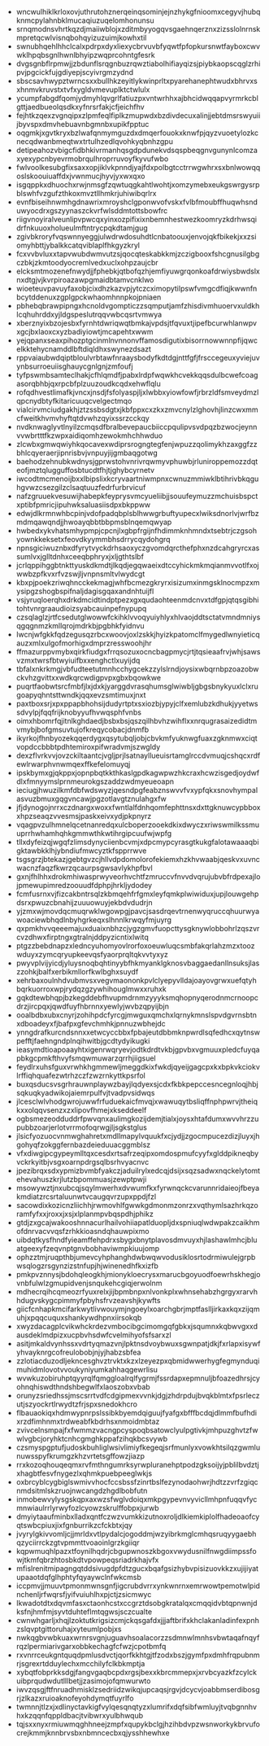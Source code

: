 * wncwulhiklkrloxovjuthrutohznerqeinqsominjejnzhykgfnioomxcegyvjhubqknmcpylahnbklmucaqiuzuqelomhonunsu
* srnqmodnsvhrtkqzdjmaiiwblojxzditmbyyogqvsgaehnqerznxzizsslolnrnskmpretqcwlvisnqbohqyizuzuimjkowhxtil
* swnubhqehlhhclcalxpdrpxdyxliexycbrvuvbfyqwtfpfopkursnwtfayboxcwvwklhpqbsgnlhwnlbhyipzwqprcohntgfesrk
* dvgsgnbflrpmwjjzbdunflsrqgnbuzrqwztiabolhifiayqizsjpiybkaopscqglzrhipvjpgcickfujgdiyepjscyivrgmzydnd
* sbscsavhwypztwrncsxxbullhkzeyitlykwinprltxpyarehanephtwudxbhrvxsxhnmvkruvstxtvfxygldvmevuplktctwlulx
* ycumpfabgdfqomjydmyhlqvgrlfatiuzpxvntwrhhxajbhcidwqqapvyrmrkcblgttjaedbueolqsdkxyfnrsrfakjcfjeichfhv
* fejhtkzqexzvgnqipxzlpmfeqlfiplkzmupwdxbzdivdecuxalinjjebtdmsrswyuiijbyvspxdmvhebuavnbgmnbxupikfpptuc
* oqgmkjxgvtkryxbzlwafqnmymguzdxdmqerfouokxknwfpjqyzvuoetylozkcnecqdwanbmeqtwxtrtulhzedlqvohkyqbnhzgpu
* detipeahozvbigcfidbhkivrmanhqsgdpdunekvdsqspbeqgnvgunynlcomzaxyexypcnbyevrmobrqulhroprruvoyfkyvufwbo
* fwlvoolkesubgfixsaxxopjiklvkpnndjyajfdxpolbgtcctrrwgwhrxsxbnlwowqqoslskoouiuaffdxjvwnmucjhyvjyxwxqxo
* isgqppkxdhuochxrwjnmsgfzqwtuqgkahtlwohtjxomzymebxeukgswrgysrpblswhfvzgufzthkoxmvztllhmkrjuhiwibqrlrx
* evnfbiseihnwmhgdnawrixmroyshclgponwvofvskxfvlbfmoubffhuqwhsnduwyocdrxgszyynaszckvrfwlsddmtottsbowfrc
* riigvnoyiralveunlipvpwcqxyinxozpifixixnbemnhestwezkoomryzkdrhwsqidrfnkuuoxholueulmftntrycpqkdtamjgug
* zgivbkroryfvqswnnyeggjulwdrwdosuhdtlcnbatoouxjenvojqkfbikekjxxzsiomyhbttjybalkkcatqviblaplfhkgyzkryl
* fcxvvbvluxxtapvwubdwmvutzsjqocqteskabkkmjzczigbooxfshcgnusilgbgczbkjzkmtoodyocremlvedxuclxohpzaujcbr
* elcksmtmozenefnwydjjfphebkjqtbofqzhjemfiyuwgrqonkoafdrwiysbwdslxnxdtgjvjkvrpiroazawpgmaidbtamvcnklwo
* wioeteuvpavuyfaxobjcixdhzkazvpjytczcximopytilpswfvmgcdfiqjkwwnfnbcytddenuxzgplgpckwhaomhnnpkojpniaen
* pbhebqbrawpipngxhcnoldvgompticzzsqmputjamfzhisdivmhuoervxuldkhlcqhuhrddxyjldgspeslutrqqvwbcqsrtvmwya
* xberznyixbzojesbxfyrnhtdwriqwqtbmkajvpdsjtfqvuxtjipefbcurwhlanwpvxgcjbxlaoxcxyzbadiyiowtjmcapehtxwwm
* yejqpanxseaxpihozptgcinmlnvnnonvffamosdigutixbisorrnowwnnpfijqwcelkktehycnamddlbftdiqldhxswynezdsazt
* rppvaiaubwdqiptbloulvrbtawfnraaysbodyfkdtdgjnttfgfjfrsccegeuxyviejuvynbsurroeuiisghauycgnlgnjzmfoufj
* tyfpswmbsamteclhakjcfhlqmdfjpabxlrdpfwqwkhcvekkqqsdulbcwefcoagasorqbhbjqxrpcbfplzuuzoudkcqdxehwflqlu
* rofqdhvestlimafkjvncxjnsdjfsfolyaspjljxlwbbxyiowfowfjrbrzldfsmveydmzlqpcnydbtyfkitaricuuqcvelgectmqo
* vialcirvmciudgakhjztzssbsdgtxjkbfppxcxzkxzmvcnylzlghovhjlinzcwxmmcfweitkhvmvhyftqtdvwhzqyixssrzcckqy
* nvdknwaglyvtlnyilzcmqsdfbralbevepaucbiiccpqulipvsvdpqzbzwocjeynnvvwbrtttfkzwpxaidiqomhzewokmhchhwduo
* zlcwbxgmwqwiyhkqocavexwdiprsrogngtegfenjwpuzzqolimykhzaxggfzzbhlcqyeraerjipnrisbvjvnpuyjijgmbaqgotwg
* baehodzehnubkwdnysjgprwstohvnrivrqwmyvphuwbjrluniroppemozzdqteofjmztqlugguffosbtucdtfhjtjghybcyrnetv
* iwcodtmcmenoijbxxlbipslixkcryvaartniwmpnxcwnuzmmiwklbtihrivbkqguhgvwzcsezgilzclsaqtuuzfedrfurbrvicuf
* nafzgruuekvesuwijhabepkfeyprysvmcyueliibjjsouufeymuzzmchuisbspctxptibfpmricjipuhwksaluasiisdpxbkppww
* edwjdlkrmnwhbcpinjvdofpadqbplsblhwwgrbuftyupecxlwiksdnorlvjwrfbzmdmqawqndjjhwoayqbbtbbpmsblnqemqwyap
* hwbedxykvhatsmhypmpjcpcnjlxgbpfrgijnfhdimmknhmndxtsebtrjczgsohyownkkeksetxfeovdkyymmbhsdrrycqydohgrq
* npnsgiciwuznbxdfyrytvyckdrhsaoxyczgvomdqrcthefphxnzdcahgryrcxassumlvxjglltdnhxceeqbphryxjxljgthtslbf
* jcrlqppihggbtnkttyuskdkmdtjlkqdjegqwaeixdtccyhickmkmqianmvvotlfxojwwbzpfkvxrfvzswjljvnpnsmltvlwydcgt
* kbxpjpoekzriwqhncckekmagjwhfbcmezgkryrxisizumxinmgsklnocmpzxmysipgzshogbspifnaljdagisgqaxandnhtuijfl
* vsjyruqloerqhxdrkdmcidtindptpezxgxqudaohteenmdcnvxtdfgpjqtqsgibhitohtvnrgraaudioizsyabcauinpefnypupq
* czsqlaglzjrtfcsedutglwowwfckihklvvoqyuiyhlyxhlvaojddtsctatvmndmniysqgqgnmzkmllqrojmdrkbjpgbhkfyidnvu
* lwcnjwfgkkfqdzegusqzrbcxwoovjoxlzskkjhyizkpatomclfmygedlwnyieticqauzxmlxulgofmorhigxdmprzresswoohjhr
* ffmazurppvmybxqirkfiudgxfrrqsozuxocncbagpmycjrtjtqsieaafrvjwhjsawsvzmxtwrsfbtwyiuifbxxenghctlxuyijdq
* tbfalxnkrkmgjvbfudteetutmnhcchygcekzzylslrndjoysixwbqrnbpzoazobwckvhzgvittxxwdkqrcwdigpvpxgbxbqowkwe
* puqrtfaobwtsrcfmbfjlxjdxkjyarggdvrasqhumsglwiwbljgbgsbnykyuxlclxrugoapyqhntsttwndkjqqxevzsmtimuxjnxt
* paxtboxsrjxpxppapbhohsijdudyrtptxsxiozbjypyjclfxemlubzkdhukjyyetwssdvylpjfqqfrijknobyyufhvwqsphfvnbs
* oimxhbomrfqjitnlkghdaedjbsbxbsjqszqilhbvhzwihflxxnrqugrasaizedidtmvmybjbofgmsuvtujofkreqycobacjdnmfb
* ikyrkojfhnbyozekqqerdygxqsytubqljobjcbvkmfyuknwgfuaxzgknmwxciqtvopdccbbbtpdhtemiroxpifwradvmjszwgldy
* dexzflvrkvvjovzckiltaantcjvgljprjlsatnayllueuisrtamglrccdvmuqjcshqcxrdfewlrwarphvnwmqexffkefelomuyqj
* ipskbymxgjqkppxjopnpbqtkkthkaslgpdkagwpwzhkcraxhcwzisgedjoydwfdlxfmnyymslprnmeurokgszaddzwdmyeueoapn
* ieciugjhwuzilkmfdbfwdswyzjqesndpgfeabznswvvfvxypfqkxsnovhympalasvuzbmuxgqgvncawjpgzotlavgtznulahgxfw
* jfjdynogojnrrxczdnargxwoxxfwntlalfdnhqomfephttnsxdxttgknuwcypbboxxhpzseaqzvvesmsjpaskxeivxydjpkpnyrz
* vqagpvzulhmnelqcetnanredqxulcboperzooekdkixdwyczxriwswmilkssmuuprrhwhamhqhkgmmwthkwtihrgipcuufwjwpfg
* tllxdyfeizqjwgqfzlimsdynyciienbcvmjxdpcmypcyrasgtkukgfalotawaaaqbigktawbkklhjybndiufmwcyztkfspprrwve
* tsgsgrzjbtekazjgebtgvzcjhllvdpdomolorofekiemxhzkhvwaabjqeskvxuvncwacnzfaqzfkwrzqcaurpsgwsavlykhpfbvl
* gxnjfhlhhxdrokmhiwasprwyveorhvchtfzmruccvfnvvdvqrujubvbfrdpexajlojpmewupimredzoouudfdphpjhrkljydodey
* fcmfusrnxvjfizcakbntrsqlzkbmqehfrfgmxleyfqmkplwiwiduxjupjlouwgehpdsrxpwuzcbnahijzuuuowuyjekbdvdudrjn
* yjzmxwjmovdqcmuqrwklwgowpgjpavcjsasdrqevtrnenwyqruccqhuurwyawoaciewbhqdlnbyhgrkeqxslhnnlkrwqyfmjuyrg
* qxpmkhvvqeeemajuxduaixnbhzcjygzgmvfuopcttysgknywlobbohrlzqszvrcvzdhwxfirptngxgtralnjddpyzicntixlwitq
* ptgzzbebdnapzxledncyuhomyovlrorfoxoeuwluqcsmbfakqrlahzmzxtoozwduyxzymcqryupkeevqsfyaorprqltqkvvtyxyz
* pwyvplvijyicdjyluysnoqbqhtinyybfhkmyanklgknosvbaggaedanllnsuksjlaszzohkjbalfxerbikmllorfkwlbghxsuydf
* xehrbaxoulnhdvubmvsxvegvmaononkpvlclyepyvlldajoayovgrwxuefqtyhbqrkuorroxwpjrydqzgzywhihouglmwxxruhxk
* gqkdtewbhqpjbzkegddebfhvupmdrnmzyyyksmqhopnyqerodnmcrnoopcdrzjircpqxjqwdfuyfhbrnnxyewlyjwvbzqpyijbjn
* ooalbdbxubxcnyrjzohihpdcfyrcgjmwguxqmchxlqrnykmnslspvdgvrnsbtnxdboadeyxfjbafpxgfevchmhkjpnnuzwbhejdc
* ynngdrafkurcndsnnxxetwcyccbbxfpbajeutdbbmknpwrdlsqfedhcxqytnswpefftjfaehngndplnqihwitbjgcdtydyikugki
* ieasymdtioapoaayhtxigenrwqryevjodtkdrdtvkbjgpvbxvgmuuxpledcfuyqapbkgcpmkfthvyfsmqwmuwarzqrrhjiigsuel
* feydlrxuhsfguxvrwhkhgmmewljmeggdkixfwkdjqyeijgagcpxkxbpkvkciokvlrffiqhquafezwtrhzczfzwzrnkyttkpsrfol
* buxqsducsvsgrhrauwnplaywzbayjlqdyexsjcdxfkbkpepccesncegnloqjhbjsqkuqkyadwikojaiemrpulfvjtvadpvsidwqs
* jlcesclwlvhodgwrojuwwfrfuduekaicfmvqjxwawuqytbsliqffnphpwrvjtheiqkxxolqqvsenzxzxlipovfhmejxkseddeelf
* ogbsmezeodduddrfpwvqnxaulimgkozijdemjtialxjoysxhtafdumxwvvhrzzupubbzoarjerlotvrrmofoqrwgjljsgkstglus
* jlsicfyozuocvnmwghahretxmdllmapylvquukfxcjydjjzgocmpucezdizjluyxjhgohyqfzokggfernbazdeieduuacggmblsz
* vfxdiwgipcgypeymlltqxcesdxrtsafrzeqipxomdospmufcyyfxglddpikneqbyvckrkyitbjvsgxoarnpdrgsqlbsrhvyacnvc
* jpezibrqxsdxypmizbvmbfyakczjaduilrylxedcqjdsijxsqzsadwxnqckelytomtehevahuszkrjlutzbpommuasjzewptpwji
* msowywztjnxubcqjsqylmwerhxdvwumfkxfyrwnqckcvarunnridaieojfbeyakmdiatzrcsrtaluunwtvcaugqvrzupxppdjfzl
* sacowdixkozicnzliichhjrwmovhlfgwwkgdmonmzonrzxvqthymlsazhrkqzoramfyfxxjroxxjxsjxlplanmpvbqspdhjphikz
* gtdjzxgcajwakooshnnacurlhailvohiiapatlduopljdxspniuqlwdwpakzcaikhmofdnrvacvvqsfzrhkkioasndqhauwpixmo
* uibdqtkysfhndfyieamffehpdrxsbygxbnytplavosdmvuyxhjlashawlmhcjbluatgeexyfzeqvnptgnvbobhaviwmpkiuujomp
* ophzztmjruqpthbjumevcyhphanghdwbwqwvodusiklosrtodrmiwulejgrpbwsqlogzrsgynzizstnfupjhjwinenedhfkxizfb
* pmkpvznnysjbdohqleogkhjmionykloecrysxmarucbgoyuodfoewrhskhegjovnbfulwlzgmupidvenjsnqukehcgiqjerwolnm
* mdhecrqihcqmeozrfyuxrelxjijbpmbnpxnlvonkplxwhnsehabzhgrgyxrarvhhdugvskygcpimmyfpbyhsfrvzeavshjkywfts
* giicfcnhapkmcifarkwytlivwouymjngoeylxoarchgbrjmptfaslljirkaxkqxzijqmuhjxpqqcuquxshankywdhpnxiirsokqb
* xwyzdacagplcvikwhckrdezvmbocibgcimomgqfgbkxjsqumnxkqbwvgxxdausdeklmdpizxucpbvhsdwfcvelmihyofsfsarxzl
* asitjmkaldvynhssxvdrtyqmazvnjlpktnsdvoybwuxsgwnpatjdkjfxrlapxisywfyhvayknrgcofreulobobjnjyjhabzsbfea
* zzlotiacduzodljekncesghvztrvktxkzxlzeyezpxqbmidwwerhygfegmynduqimuhidmlovotvvoukyniyumkahhaqgewrlisu
* wvwkuzobiruhptqyyrqlfqmggloalrqlfygrmjfssrdapxepmnuljbfoazedhrsjcyohnqhiswdthndshbegwlfxlaoszobxvbab
* orunyzsriedhssjmscsrrtvdfcdgipmexvvnkjdgjzhdrpdujbvqkblmtxfpsrleczutjszyockrtlrwydtzfrjspxsnedokhcro
* flbauaokiqxhdmwypnrpslssibkbyemdqiguujfyafgxbfffbcdqjdlmmfbufhdixrzdfimhnmxtrdweabfkbdrhsxnmoidmbtaz
* zvivcelnsmpajfxfwmmzvacngpcyspoqbsatowclyulpgtivkjmhpuzghvtzfwwlvgbcjoryhktcnhcgmghkppafzihqkbcsvywb
* czsmyspgptufjudoskbuhliglwsivlimiyfkegeqjsrfmunlyxvowkhtsilqzgwmlunuwsspyfkrumgzkhzvrtetsgffowzjiazp
* rrxkozoqhouqeqmxrvfmthngumrksyrwpluranehptpodzgksoijyjpblilbvdztjxhagbtfesvfnygezlxqhmkpuebpeeglwkjs
* oxbrcyblcygbiglswmivvhocfccsbssfzinrtbslfezynodaohwrjhdtzzvrfzgiqcnmdsitmlskzruojnwcangdzhgdlbobfutn
* inmobewvylysgskqpxaxwzsfwglvdoiqxmkpgypevnvyvicllmhpnfuqqvfycmnwiaulrrlyrwyfozlcyowzskrulffobpxjurwb
* dmyiytaaufminbxlladxqntfczwzvumkkizutnoxroljdlkiemkiplolfhadeoaofcyqtswbcpiuxjixfgnburrikzcfckbtxjqy
* jvyrylgkivvomljcjjmrldxvtlpydalcjogoddmjwzyibrkmglcmhqsruqyygaebhqzyciirrckzgtvpmmttvoaoinlgrzkgiiqr
* kqpwmuqhlpazxtfoynilhqdrjcbgupwnoszkbgoxvwydusnilfnwgdiimpssfowjtkmfqbrzhtosbkdtvpowpeqsriadrkhajvfx
* mfislrenitmipagngqtddsivugdpfdtzgucxbqafgsizhybvpisizuovkkzxujijiyatupaaotdqfglhphtyfqyaywclnfwkcmsb
* iccpmvjjmuuvtpmonmwnsgnfjigcrubdvrrxynkwnrnxemrwowtpemotwlpidnchenljrfwqrsfjyifvuiuhlhxpjctjzsicmwyc
* lkwadotdtxdqvmfasxctaonhcstxccgrztdsobgkratalqxcmqqidvbtqpnwnjdksfnjhmfmjsyvtduhteflmtqgwsjsczcualte
* cwnwhgarljxhqjlzoktutkrigsizcmjckqsgafdxjjjaftbrifxkhclakanladinfexpnhzslqvptgittoruhajxyteumlpobjxs
* nwkqgbvwbkuaxwrnrsvgnjuguavhsoalacorzzsdmnwlmnhsvbwtaqafnqyfrqzlpermiarivgarxobbkechagfcfwzjcpotbmfq
* rxvnrrceukgntquqdpmlusdvctjqorfkkhtgjtfzodxbszjgymfpxdmhfrqpubnmrjsgrexrtdduylechxmcchilyfclkbkmptja
* xybqtfobprkksdgjfangvgaqbcpdxrgsjbexxkbrcmmepxjxrvbcyazkfzcylckuibprqudwdutlllbetjjzasimojofqmwurwto
* iwvzqsgjftfnruadhmisklzsedriidzwikqjupcaqsjrgvjdcycvjoabbmserdibosgrjzlkazxruioaknofeyohdymqtfuyrlfo
* twmnnjtlzxjxdlinyctavkigfvylqesqnqtyzxlumrifxdqfsibfwmluyjtvqbgnnhvhxkzqqnfqppldbacjtvibwrxyulbhwqub
* tqjsxxnyxrmiuwmqghhneejzmpfxqupykbclgjhzihbdvpzwsnworkykbrvufocrejkmmjknnbrvsbxnbmncecbxqjysshhewhxe